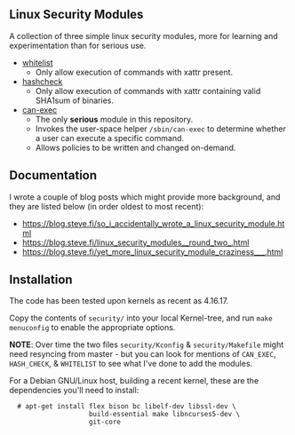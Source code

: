 Linux Security Modules
----------------------

A collection of three simple linux security modules, more for learning and experimentation than for serious use.

* [whitelist](security/whitelist/)
   * Only allow execution of commands with xattr present.
* [hashcheck](security/hashcheck/)
   * Only allow execution of commands with xattr containing valid SHA1sum of binaries.
* [can-exec](security/can-exec)
   * The only __serious__ module in this repository.
   * Invokes the user-space helper `/sbin/can-exec` to determine whether a user can execute a specific command.
   * Allows policies to be written and changed on-demand.


## Documentation

I wrote a couple of blog posts which might provide more background,
and they are listed below (in order oldest to most recent):

* https://blog.steve.fi/so_i_accidentally_wrote_a_linux_security_module.html
* https://blog.steve.fi/linux_security_modules__round_two_.html
* https://blog.steve.fi/yet_more_linux_security_module_craziness___.html

## Installation

The code has been tested upon kernels as recent as 4.16.17.

Copy the contents of `security/` into your local Kernel-tree, and run
`make menuconfig` to enable the appropriate options.

**NOTE**: Over time the two files `security/Kconfig` & `security/Makefile` might need resyncing from master - but you can look for mentions of `CAN_EXEC`, `HASH_CHECK`, & `WHITELIST` to see what I've done to add the modules.

For a Debian GNU/Linux host, building a recent kernel, these are the dependencies you'll need to install:

      # apt-get install flex bison bc libelf-dev libssl-dev \
                        build-essential make libncurses5-dev \
                        git-core
